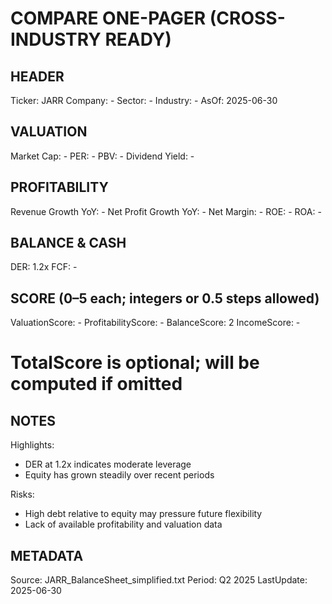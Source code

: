 # COMPARE ONE-PAGER (CROSS-INDUSTRY READY)

## HEADER
Ticker: JARR
Company: -
Sector: -
Industry: -
AsOf: 2025-06-30

## VALUATION
Market Cap: -
PER: -
PBV: -
Dividend Yield: -

## PROFITABILITY
Revenue Growth YoY: -
Net Profit Growth YoY: -
Net Margin: -
ROE: -
ROA: -

## BALANCE & CASH
DER: 1.2x
FCF: -

## SCORE (0–5 each; integers or 0.5 steps allowed)
ValuationScore: -
ProfitabilityScore: -
BalanceScore: 2
IncomeScore: -
# TotalScore is optional; will be computed if omitted

## NOTES
Highlights:
- DER at 1.2x indicates moderate leverage
- Equity has grown steadily over recent periods

Risks:
- High debt relative to equity may pressure future flexibility
- Lack of available profitability and valuation data

## METADATA
Source: JARR_BalanceSheet_simplified.txt
Period: Q2 2025
LastUpdate: 2025-06-30